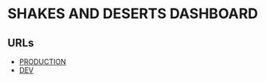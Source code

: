 # SHAKES AND DESERTS DASHBOARD

## URLs

- [PRODUCTION](https://platform.shakesanddessert.com/)
- [DEV](http://dev.portal.shakesanddessert.com/)
